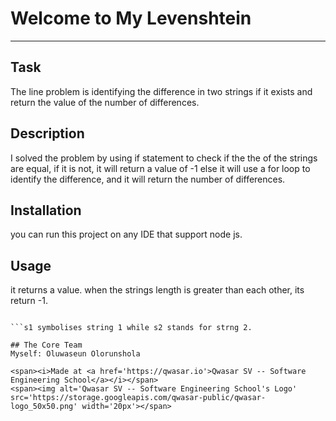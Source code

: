 # Welcome to My Levenshtein
***

## Task
The line problem is identifying the difference in two 
strings if it exists and return the value of the number of differences.

## Description
I solved the problem by using if statement to check if the the of the 
strings are equal, if it is not, it will return a value of -1 else it will use a for loop to identify the difference,
and it will return the number of differences.

## Installation
you can run this project on any IDE that
support node js. 

## Usage
it returns a value. when the strings length is greater than each other, its return -1.
```

```s1 symbolises string 1 while s2 stands for strng 2.

## The Core Team
Myself: Oluwaseun Olorunshola

<span><i>Made at <a href='https://qwasar.io'>Qwasar SV -- Software Engineering School</a></i></span>
<span><img alt='Qwasar SV -- Software Engineering School's Logo' src='https://storage.googleapis.com/qwasar-public/qwasar-logo_50x50.png' width='20px'></span>
